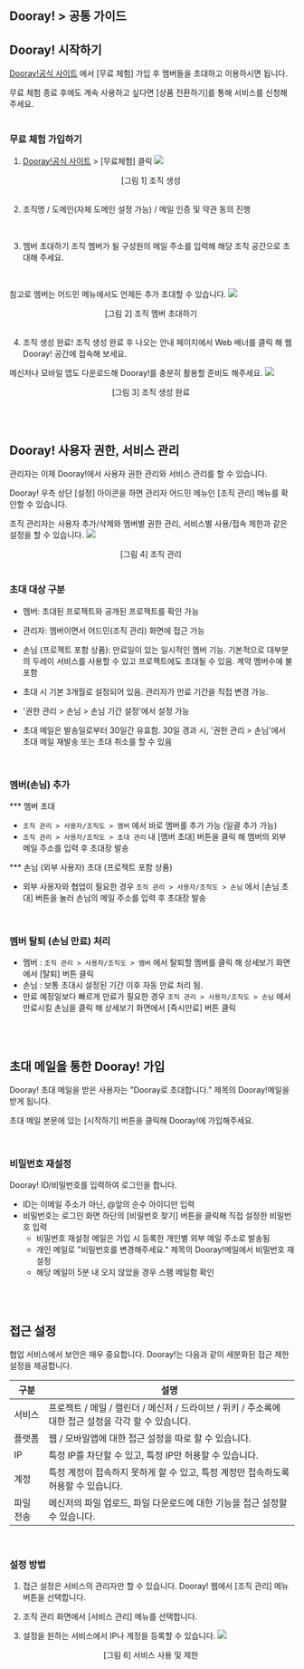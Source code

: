 ## Dooray! > 공통 가이드

## Dooray! 시작하기

[Dooray!공식 사이트](https://dooray.com) 에서 [무료 체험] 가입 후 멤버들을 초대하고 이용하시면 됩니다.

무료 체험 종료 후에도 계속 사용하고 싶다면 [상품 전환하기]를 통해 서비스를 신청해 주세요.
<br>
<br>

### 무료 체험 가입하기
1.	[Dooray!공식 사이트](https://dooray.com) > [무료체험] 클릭 
 ![](http://static.toastoven.net/prod_dooray_project/common/common01.png)
 <center>[그림 1] 조직 생성 </center> 
<br>

2.	조직명 / 도메인(자체 도메인 설정 가능) / 메일 인증 및 약관 동의 진행
<br>

3.	멤버 초대하기
조직 멤버가 될 구성원의 메일 주소를 입력해 해당 조직 공간으로 초대해 주세요.
<br> 

참고로 멤버는 어드민 메뉴에서도 언제든 추가 초대할 수 있습니다. 
![](http://static.toastoven.net/prod_dooray_project/common/common02.png)
<center>[그림 2] 조직 멤버 초대하기 </center>

<br>

4.	조직 생성 완료!
 조직 생성 완료 후 나오는 안내 페이지에서 Web 배너를 클릭 해 웹 Dooray! 공간에 접속해 보세요.

 메신저나 모바일 앱도 다운로드해 Dooray!를 충분히 활용할 준비도 해주세요.
 ![](http://static.toastoven.net/prod_dooray_project/common/common03.png)
  <center>[그림 3] 조직 생성 완료 </center>

<br>
<br>

## Dooray! 사용자 권한, 서비스 관리 
관리자는 이제 Dooray!에서 사용자 권한 관리와 서비스 관리를 할 수 있습니다. 

Dooray! 우측 상단 [설정] 아이콘을 하면 관리자 어드민 메뉴인 [조직 관리] 메뉴를 확인할 수 있습니다. 

조직 관리자는 사용자 추가/삭제와 멤버별 권한 관리, 서비스별 사용/접속 제한과 같은 설정을 할 수 있습니다.
![](http://static.toastoven.net/prod_dooray_project/common/common06.png)
<center>[그림 4] 조직 관리 </center> 

<br>

### 초대 대상 구분 

 * 멤버: 초대된 프로젝트와 공개된 프로젝트를 확인 가능 
 * 관리자: 멤버이면서 어드민(조직 관리) 화면에 접근 가능
 * 손님 (프로젝트 포함 상품): 만료일이 있는 일시적인 멤버 기능. 기본적으로 대부분의 두레이 서비스를 사용할 수 있고 프로젝트에도 초대될 수 있음. 계약 멤버수에 불포함  
  * 초대 시 기본 3개월로 설정되어 있음. 관리자가 만료 기간을 직접 변경 가능.  
  * '권한 관리 > 손님 > 손님 기간 설정'에서 설정 가능

 * 초대 메일은 발송일로부터 30일간 유효함. 30일 경과 시, '권한 관리 > 손님'에서 초대 메일 재발송 또는 초대 취소를 할 수 있음 

<br>

### 멤버(손님) 추가 

*** 멤버 초대
 * `조직 관리 > 사용자/조직도 > 멤버` 에서 바로 멤버를 추가 가능 (일괄 추가 가능)
 * `조직 관리 > 사용자/조직도 > 초대 관리` 내 [멤버 초대] 버튼을 클릭 해 멤버의 외부 메일 주소를 입력 후 초대장 발송

*** 손님 (외부 사용자) 초대 (프로젝트 포함 상품)
 * 외부 사용자와 협업이 필요한 경우 `조직 관리 > 사용자/조직도 > 손님` 에서 [손님 초대] 버튼을 눌러 손님의 메일 주소를 입력 후 초대장 발송

<br>

### 멤버 탈퇴 (손님 만료) 처리  

 * 멤버 : `조직 관리 > 사용자/조직도 > 멤버` 에서 탈퇴할 멤버를 클릭 해 상세보기 화면에서 [탈퇴] 버튼 클릭
 * 손님 : 보통 초대시 설정된 기간 이후 자동 만료 처리 됨.
  * 만료 예정일보다 빠르게 만료가 필요한 경우 `조직 관리 > 사용자/조직도 > 손님` 에서 만료시킬 손님을 클릭 해 상세보기 화면에서 [즉시만료] 버튼 클릭

<br>
<br>

## 초대 메일을 통한 Dooray! 가입
Dooray! 초대 메일을 받은 사용자는 "Dooray로 초대합니다." 제목의 Dooray!메일을 받게 됩니다. 

초대 메일 본문에 있는 [시작하기] 버튼을 클릭해 Dooray!에 가입해주세요. 

<br>

### 비밀번호 재설정 
Dooray! ID/비밀번호를 입력하여 로그인을 합니다.
* ID는 이메일 주소가 아닌, @앞의 순수 아이디만 입력
* 비밀번호는 로그인 화면 하단의 [비밀번호 찾기] 버튼을 클릭해 직접 설정한 비밀번호 입력
  * 비밀번호 재설정 메일은 가입 시 등록한 개인별 외부 메일 주소로 발송됨
  * 개인 메일로 "비밀번호를 변경해주세요." 제목의 Dooray!메일에서 비밀번호 재설정 
  * 해당 메일이 5분 내 오지 않았을 경우 스팸 메일함 확인 

<br>
<br>

## 접근 설정
협업 서비스에서 보안은 매우 중요합니다. Dooray!는 다음과 같이 세분화된 접근 제한 설정을 제공합니다.

|구분|설명|
|---|---|
|서비스|프로젝트 / 메일 / 캘린더 / 메신저 / 드라이브 / 위키 / 주소록에 대한 접근 설정을 각각 할 수 있습니다.|
|플랫폼|웹 / 모바일앱에 대한 접근 설정을 따로 할 수 있습니다.|
|IP|특정 IP를 차단할 수 있고, 특정 IP만 허용할 수 있습니다.|
|계정|특정 계정이 접속하지 못하게 할 수 있고, 특정 계정만 접속하도록 허용할 수 있습니다.|
|파일 전송| 메신저의 파일 업로드, 파일 다운로드에 대한 기능을 접근 설정할 수 있습니다.|

<br>

### 설정 방법

1. 접근 설정은 서비스의 관리자만 할 수 있습니다. Dooray! 웹에서 [조직 관리] 메뉴 버튼을 선택합니다.

2. 조직 관리 화면에서 [서비스 관리] 메뉴를 선택합니다.

3. 설정을 원하는 서비스에서 IP나 계정을 등록할 수 있습니다.
![](http://static.toastoven.net/prod_dooray_project/common/common08.png)
<center>[그림 6] 서비스 사용 및 제한 </center>

